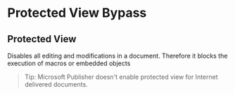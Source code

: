 # Protected View Bypass

## Protected View

Disables all editing and modifications in a document. Therefore it blocks the execution of macros or embedded objects

> Tip: Microsoft Publisher doesn't enable protected view for Internet delivered documents.



